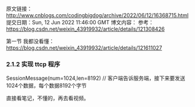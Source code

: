 原文链接：http://www.cnblogs.com/codingbigdog/archive/2022/06/12/16368715.html
提交日期：Sun, 12 Jun 2022 11:46:00 GMT
博文内容：
参考：https://blog.csdn.net/weixin_43919932/article/details/121308426

第一节 我都没看懂：https://blog.csdn.net/weixin_43919932/article/details/121611027



### 2.1.2 实现 ttcp 程序
SessionMessage(num=1024,len=8192)  // 客户端告诉服务端，接下来要发送1024个数据，每个数据8192个字节




直接看笔记，不懂的，再去看视频。